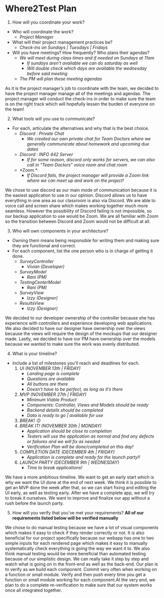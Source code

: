 # Where2Test Plan #

1. How will you coordinate your work?  
* Who will coordinate the work?  
    * *Project Manager*
* What will their project management practices be?  
    * *Check-ins on Sundays | Tuesdays | Fridays*
* Will you have meetings? How frequently? Who plans their agendas?  
    * *We will meet during class times and if needed on Sundays at 11am*  
        * *If sundays aren’t available we can do saturday as well*  
        * *Will double check which days are available the wednesday before said meeting*  
    * *The PM will plan these meeting agendas*  

As it is the project manager’s job to coordinate with the team, we decided to have the project manager manage all of the meetings and agendas. The project manager will conduct the check-ins in order to make sure the team is on the right track which will hopefully lessen the burden of everyone on the team!  

2. What tools will you use to communicate?  
* For each, articulate the alternatives and why that is the best choice.  
    * *Discord : Private Chat*  
        * *We created our own private chat for Team Doctors where we generally communicate about homework and upcoming due dates*  
    * *Discord : INFO 442 Server*  
        * *If for some reason, discord only works for servers, we can also call in “Team Doctors” voice room and chat room*  
    * *Zoom *  
        * *If Discord fails, the project manager will provide a Zoom link where we can meet up and work on the project!*  

We chose to use discord as our main mode of communication because it is the easiest application to use in our opinion. Discord allows us to have everything in one area as our classroom is also via Discord. We are able to voice call and screen share which makes working together much more seamless. However the possibility of Discord failing is not impossible, so our backup application to use would be Zoom. We are all familiar with Zoom so the transition between Discord and Zoom would not be difficult at all.   

3. Who will own components in your architecture?
* Owning them means being responsible for writing them and making sure they are functional and correct.  
* For each component, list the one person who is in charge of getting it done.
    * *SurveyController*  
        * *Vivian (Developer)*  
    * *SurveyModel*   
        * *Rani (PM)*   
    * *TestingCenterModel*  
        * *Rani (PM)*  
    * *SurveyView*  
        * *Izzy (Designer)*  
    * *ResultsView*  
        * *Izzy (Designer)*  

We decided to our developer ownership of the controller because she has experience with controllers and experience developing web applications. We also decided  to have our designer have ownership over the views because the views will require the design of the mockups that our designer made. Lastly, we decided to have our PM have ownership over the models because we wanted to make sure the work was evenly distributed.  

4. What is your timeline?
* Include a list of milestones you'll reach and deadlines for each.  
    1. *UI (NOVEMBER 13th | FRIDAY)*  
        * *Landing page is complete*  
        * *Questions are available*  
        * *All buttons are there*  
        * *Doesn’t have to be perfect, as long as it’s there*
    2. *MVP (NOVEMBER 27th | FRIDAY)*  
        * *Minimum Viable Product*  
        * *Components: Controller, Views and Models should be ready*  
        * *Backend details should be completed*  
        * *Data is ready to go | available for use*  
    3. *BREAK! :D*  
    4. *BREAK IT! (NOVEMBER 30th | MONDAY)*  
        * *Application should be close to completion*  
        * *Testers will use the application as normal and find any defects or failures and we will fix as needed*  
        * *Verification Plan will be done/completed on this day!*   
    5. *COMPLETION DATE (DECEMBER 4th | FRIDAY)*  
        * *Application is complete and ready for the launch party!!*  
    6. *LAUNCH PARTY (DECEMBER 9th | WEDNESDAY)*  
        * *Time to break applications!*  

We have a more ambitious timeline.  We want to get an early start which is why we want the UI done at the end of next week.  We think it is possible to get an MVP done the week after that, so we can start fixing and editing the UI early, as well as testing early.  After we have a complete app, we will try to break it ourselves.  We want to improve and finalize our app without a rush before the launch party.  

5. How will you verify that you've met your requirements?
**All of our requirements listed below will be verified manually**

We chose to do manual testing because we have a lot of visual components which makes it easy to check if they render correctly or not.  It is also beneficial for our project specifically because our webapp has one to two simple inputs for each rendered page which makes it easy to manually systematically check everything is going the way we want it to.  We also think manual testing would be more beneficial than automated testing because of our simplistic design.  We can really take it step by step and watch what is going on in the front-end as well as the back-end.  Our plan is to verify as we build each component. Commit very often when working on a function or small module. Verify and then push every time you get a function or small module working for each component.At the very end, we plan to do a complete re-verification to make sure that our system works once all integrated together.